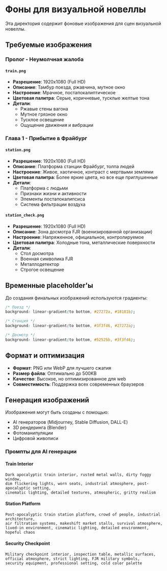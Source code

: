 # Фоны для визуальной новеллы

Эта директория содержит фоновые изображения для сцен визуальной новеллы.

## Требуемые изображения

### Пролог - Неумолчная жалоба

#### `train.png`
- **Разрешение**: 1920x1080 (Full HD)
- **Описание**: Тамбур поезда, ржавчина, мутное окно
- **Настроение**: Мрачное, постапокалиптическое
- **Цветовая палитра**: Серые, коричневые, тусклые желтые тона
- **Детали**: 
  - Ржавые стены вагона
  - Мутное грязное окно
  - Тусклое освещение
  - Ощущение движения и вибрации

### Глава 1 - Прибытие в Фрайбург

#### `station.png`
- **Разрешение**: 1920x1080 (Full HD)
- **Описание**: Платформа станции Фрайбург, толпа людей
- **Настроение**: Живое, хаотичное, контраст с мертвыми землями
- **Цветовая палитра**: Более яркие цвета, но все еще приглушенные
- **Детали**:
  - Платформа с людьми
  - Признаки жизни и активности
  - Элементы постапокалипсиса
  - Система фильтрации воздуха

#### `station_check.png`
- **Разрешение**: 1920x1080 (Full HD)
- **Описание**: Зона досмотра FJR (военизированной организации)
- **Настроение**: Напряженное, официальное, контролируемое
- **Цветовая палитра**: Холодные тона, металлические поверхности
- **Детали**:
  - Стол досмотра
  - Военная символика FJR
  - Металлодетектор
  - Строгое освещение

## Временные placeholder'ы

До создания финальных изображений используются градиенты:

```css
/* Поезд */
background: linear-gradient(to bottom, #27272a, #18181b);

/* Станция */
background: linear-gradient(to bottom, #3f3f46, #27272a);

/* Досмотр */
background: linear-gradient(to bottom, #52525b, #3f3f46);
```

## Формат и оптимизация

- **Формат**: PNG или WebP для лучшего сжатия
- **Размер файла**: Оптимально до 500KB
- **Качество**: Высокое, но оптимизированное для web
- **Совместимость**: Поддержка всех современных браузеров

## Генерация изображений

Изображения могут быть созданы с помощью:
- AI генераторов (Midjourney, Stable Diffusion, DALL-E)
- 3D рендеринга (Blender)
- Фотоманипуляции
- Цифровой живописи

### Промпты для AI генерации

#### Train Interior
```
Dark apocalyptic train interior, rusted metal walls, dirty foggy window, 
dim flickering lights, worn seats, industrial atmosphere, post-apocalyptic setting,
cinematic lighting, detailed textures, atmospheric, gritty realism
```

#### Station Platform
```
Post-apocalyptic train station platform, crowd of people, industrial architecture,
air filtration systems, makeshift market stalls, survival atmosphere, 
lived-in environment, cinematic lighting, detailed environment, hopeful chaos
```

#### Security Checkpoint
```
Military checkpoint interior, inspection table, metallic surfaces, 
official atmosphere, strict lighting, FJR military symbols, 
security equipment, professional setting, cold color palette
```

